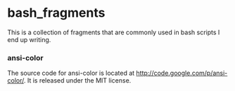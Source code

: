 bash_fragments
==============

This is a collection of fragments that are commonly used in bash scripts I end
up writing.

### ansi-color

The source code for ansi-color is located at http://code.google.com/p/ansi-color/.
It is released under the MIT license.
